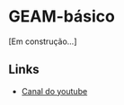 # GEAM-básico
[Em construção...]

## Links
- [Canal do youtube](https://www.youtube.com/channel/UCnR_-6nHlN-RrKl76IHOxcw)

